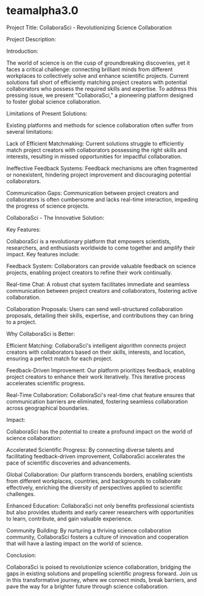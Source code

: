 # teamalpha3.0
Project Title: CollaboraSci - Revolutionizing Science Collaboration

Project Description:

Introduction:

The world of science is on the cusp of groundbreaking discoveries, yet it faces a critical challenge: connecting brilliant minds from different workplaces to collectively solve and enhance scientific projects. Current solutions fall short of efficiently matching project creators with potential collaborators who possess the required skills and expertise. To address this pressing issue, we present "CollaboraSci," a pioneering platform designed to foster global science collaboration.

Limitations of Present Solutions:

Existing platforms and methods for science collaboration often suffer from several limitations:

Lack of Efficient Matchmaking: Current solutions struggle to efficiently match project creators with collaborators possessing the right skills and interests, resulting in missed opportunities for impactful collaboration.

Ineffective Feedback Systems: Feedback mechanisms are often fragmented or nonexistent, hindering project improvement and discouraging potential collaborators.

Communication Gaps: Communication between project creators and collaborators is often cumbersome and lacks real-time interaction, impeding the progress of science projects.

CollaboraSci - The Innovative Solution:

Key Features:

CollaboraSci is a revolutionary platform that empowers scientists, researchers, and enthusiasts worldwide to come together and amplify their impact. Key features include:

Feedback System: Collaborators can provide valuable feedback on science projects, enabling project creators to refine their work continually.

Real-time Chat: A robust chat system facilitates immediate and seamless communication between project creators and collaborators, fostering active collaboration.

Collaboration Proposals: Users can send well-structured collaboration proposals, detailing their skills, expertise, and contributions they can bring to a project.

Why CollaboraSci is Better:

Efficient Matching: CollaboraSci's intelligent algorithm connects project creators with collaborators based on their skills, interests, and location, ensuring a perfect match for each project.

Feedback-Driven Improvement: Our platform prioritizes feedback, enabling project creators to enhance their work iteratively. This iterative process accelerates scientific progress.

Real-Time Collaboration: CollaboraSci's real-time chat feature ensures that communication barriers are eliminated, fostering seamless collaboration across geographical boundaries.

Impact:

CollaboraSci has the potential to create a profound impact on the world of science collaboration:

Accelerated Scientific Progress: By connecting diverse talents and facilitating feedback-driven improvement, CollaboraSci accelerates the pace of scientific discoveries and advancements.

Global Collaboration: Our platform transcends borders, enabling scientists from different workplaces, countries, and backgrounds to collaborate effectively, enriching the diversity of perspectives applied to scientific challenges.

Enhanced Education: CollaboraSci not only benefits professional scientists but also provides students and early career researchers with opportunities to learn, contribute, and gain valuable experience.

Community Building: By nurturing a thriving science collaboration community, CollaboraSci fosters a culture of innovation and cooperation that will have a lasting impact on the world of science.

Conclusion:

CollaboraSci is poised to revolutionize science collaboration, bridging the gaps in existing solutions and propelling scientific progress forward. Join us in this transformative journey, where we connect minds, break barriers, and pave the way for a brighter future through science collaboration.
